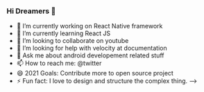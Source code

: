 ### Hi Dreamers 👋

- 🔭 I’m currently working on React Native framework
- 🌱 I’m currently learning React JS
- 👯 I’m looking to collaborate on youtube
- 🤔 I’m looking for help with velocity at documentation
- 💬 Ask me about android developement related stuff
- 📫 How to reach me: @twitter
- 😄 2021 Goals: Contribute more to open source project
- ⚡ Fun fact: I love to design and structure the complex thing.
-->
